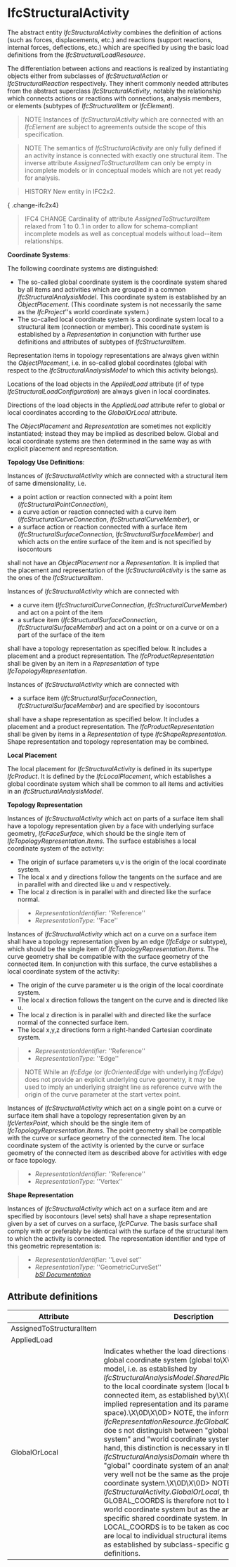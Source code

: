 IfcStructuralActivity
=====================
The abstract entity _IfcStructuralActivity_ combines the definition of actions
(such as forces, displacements, etc.) and reactions (support reactions,
internal forces, deflections, etc.) which are specified by using the basic
load definitions from the _IfcStructuralLoadResource_.  
  
The differentiation between actions and reactions is realized by instantiating
objects either from subclasses of _IfcStructuralAction_ or
_IfcStructuralReaction_ respectively. They inherit commonly needed attributes
from the abstract superclass _IfcStructuralActivity_, notably the relationship
which connects actions or reactions with connections, analysis members, or
elements (subtypes of _IfcStructuralItem_ or _IfcElement_).  
  
> NOTE  Instances of _IfcStructuralActivity_ which are connected with an
> _IfcElement_ are subject to agreements outside the scope of this
> specification.  
  
> NOTE  The semantics of _IfcStructuralActivity_ are only fully defined if an
> activity instance is connected with exactly one structural item. The inverse
> attribute _AssignedToStructuralItem_ can only be empty in incomplete models
> or in conceptual models which are not yet ready for analysis.  
  
> HISTORY  New entity in IFC2x2.  
  
{ .change-ifc2x4}  
> IFC4 CHANGE  Cardinality of attribute _AssignedToStructuralItem_ relaxed
> from 1 to 0..1 in order to allow for schema-compliant incomplete models as
> well as conceptual models without load--item relationships.  
  
****Coordinate Systems****:  
  
The following coordinate systems are distinguished:  
  
* The so-called global coordinate system is the coordinate system shared by all items and activities which are grouped in a common _IfcStructuralAnalysisModel_. This coordinate system is established by an _ObjectPlacement_. (This coordinate system is not necessarily the same as the _IfcProject_''s world coordinate system.)  
* The so-called local coordinate system is a coordinate system local to a structural item (connection or member). This coordinate system is established by a _Representation_ in conjunction with further use definitions and attributes of subtypes of _IfcStructuralItem_.  
  
Representation items in topology representations are always given within the
_ObjectPlacement_, i.e. in so-called global coordinates (global with respect
to the _IfcStructuralAnalysisModel_ to which this activity belongs).  
  
Locations of the load objects in the _AppliedLoad_ attribute (if of type
_IfcStructuralLoadConfiguration_) are always given in local coordinates.  
  
Directions of the load objects in the _AppliedLoad_ attribute refer to global
or local coordinates according to the _GlobalOrLocal_ attribute.  
  
The _ObjectPlacement_ and _Representation_ are sometimes not explicitly
instantiated; instead they may be implied as described below. Global and local
coordinate systems are then determined in the same way as with explicit
placement and representation.  
  
****Topology Use Definitions****:  
  
Instances of _IfcStructuralActivity_ which are connected with a structural
item of same dimensionality, i.e.  
  
* a point action or reaction connected with a point item (_IfcStructuralPointConnection_),  
* a curve action or reaction connected with a curve item (_IfcStructuralCurveConnection_, _IfcStructuralCurveMember_), or  
* a surface action or reaction connected with a surface item (_IfcStructuralSurfaceConnection_, _IfcStructuralSurfaceMember_) and which acts on the entire surface of the item and is not specified by isocontours  
  
shall not have an _ObjectPlacement_ nor a _Representation_. It is implied that
the placement and representation of the _IfcStructuralActivity_ is the same as
the ones of the _IfcStructuralItem_.  
  
Instances of _IfcStructuralActivity_ which are connected with  
  
* a curve item (_IfcStructuralCurveConnection_, _IfcStructuralCurveMember_) and act on a point of the item  
* a surface item (_IfcStructuralSurfaceConnection_, _IfcStructuralSurfaceMember_) and act on a point or on a curve or on a part of the surface of the item  
  
shall have a topology representation as specified below. It includes a
placement and a product representation. The _IfcProductRepresentation_ shall
be given by an item in a _Representation_ of type _IfcTopologyRepresentation_.  
  
Instances of _IfcStructuralActivity_ which are connected with  
  
* a surface item (_IfcStructuralSurfaceConnection_, _IfcStructuralSurfaceMember_) and are specified by isocontours  
  
shall have a shape representation as specified below. It includes a placement
and a product representation. The _IfcProductRepresentation_ shall be given by
items in a _Representation_ of type _IfcShapeRepresentation_. Shape
representation and topology representation may be combined.  
  
**Local Placement**  
  
The local placement for _IfcStructuralActivity_ is defined in its supertype
_IfcProduct_. It is defined by the _IfcLocalPlacement_, which establishes a
global coordinate system which shall be common to all items and activities in
an _IfcStructuralAnalysisModel_.  
  
**Topology Representation**  
  
Instances of _IfcStructuralActivity_ which act on parts of a surface item
shall have a topology representation given by a face with underlying surface
geometry, _IfcFaceSurface_, which should be the single item of
_IfcTopologyRepresentation.Items_. The surface establishes a local coordinate
system of the activity:  
  
* The origin of surface parameters u,v is the origin of the local coordinate system.  
* The local x and y directions follow the tangents on the surface and are in parallel with and directed like u and v respectively.  
* The local z direction is in parallel with and directed like the surface normal.  
  
> * _RepresentationIdentifier_: ''Reference''  
> * _RepresentationType_: ''Face''  
  
Instances of _IfcStructuralActivity_ which act on a curve on a surface item
shall have a topology representation given by an edge (_IfcEdge_ or subtype),
which should be the single item of _IfcTopologyRepresentation.Items_. The
curve geometry shall be compatible with the surface geometry of the connected
item. In conjunction with this surface, the curve establishes a local
coordinate system of the activity:  
  
* The origin of the curve parameter u is the origin of the local coordinate system.  
* The local x direction follows the tangent on the curve and is directed like u.  
* The local z direction is in parallel with and directed like the surface normal of the connected surface item.  
* The local x,y,z directions form a right-handed Cartesian coordinate system.  
  
> * _RepresentationIdentifier_: ''Reference''  
> * _RepresentationType_: ''Edge''  
  
> NOTE  While an _IfcEdge_ (or _IfcOrientedEdge_ with underlying _IfcEdge_)
> does not provide an explicit underlying curve geometry, it may be used to
> imply an underlying straight line as reference curve with the origin of the
> curve parameter at the start vertex point.  
  
Instances of _IfcStructuralActivity_ which act on a single point on a curve or
surface item shall have a topology representation given by an
_IfcVertexPoint_, which should be the single item of
_IfcTopologyRepresentation.Items_. The point geometry shall be compatible with
the curve or surface geometry of the connected item. The local coordinate
system of the activity is oriented by the curve or surface geometry of the
connected item as described above for activities with edge or face topology.  
  
> * _RepresentationIdentifier_: ''Reference''  
> * _RepresentationType_: ''Vertex''  
  
**Shape Representation**  
  
Instances of _IfcStructuralActivity_ which act on a surface item and are
specified by isocontours (level sets) shall have a shape representation given
by a set of curves on a surface, _IfcPCurve_. The basis surface shall comply
with or preferably be identical with the surface of the structural item to
which the activity is connected. The representation identifier and type of
this geometric representation is:  
  
> * _RepresentationIdentifier_: ''Level set''  
> * _RepresentationType_: ''GeometricCurveSet''  
[ _bSI
Documentation_](https://standards.buildingsmart.org/IFC/DEV/IFC4_2/FINAL/HTML/schema/ifcstructuralanalysisdomain/lexical/ifcstructuralactivity.htm)


Attribute definitions
---------------------
| Attribute                | Description                                                                                                                                                                                                                                                                                                                                                                                                                                                                                                                                                                                                                                                                                                                                                                                                                                                                                                                                                                                                                                                                                                                                                                                     |
|--------------------------|-------------------------------------------------------------------------------------------------------------------------------------------------------------------------------------------------------------------------------------------------------------------------------------------------------------------------------------------------------------------------------------------------------------------------------------------------------------------------------------------------------------------------------------------------------------------------------------------------------------------------------------------------------------------------------------------------------------------------------------------------------------------------------------------------------------------------------------------------------------------------------------------------------------------------------------------------------------------------------------------------------------------------------------------------------------------------------------------------------------------------------------------------------------------------------------------------|
| AssignedToStructuralItem |                                                                                                                                                                                                                                                                                                                                                                                                                                                                                                                                                                                                                                                                                                                                                                                                                                                                                                                                                                                                                                                                                                                                                                                                 |
| AppliedLoad              |                                                                                                                                                                                                                                                                                                                                                                                                                                                                                                                                                                                                                                                                                                                                                                                                                                                                                                                                                                                                                                                                                                                                                                                                 |
| GlobalOrLocal            | Indicates whether the load directions refer to the global coordinate system (global to\X\0Dthe analysis model, i.e. as established by _IfcStructuralAnalysisModel.SharedPlacement_)\X\0Dor to the local coordinate system (local to the activity or connected item, as established by\X\0Dan explicit or implied representation and its parameter space).\X\0D\X\0D> NOTE, the informal definition of _IfcRepresentationResource.IfcGlobalOrLocalEnum_ doe s not distinguish between "global coordinate system" and "world coordinate system". On the other hand, this distinction is necessary in the _IfcStructuralAnalysisDomain_ where the shared "global" coordinate system of an analysis model may very well not be the same as the project-wide world coordinate system.\X\0D\X\0D> NOTE  In the scope of _IfcStructuralActivity.GlobalOrLocal_, the meaning of GLOBAL_COORDS is therefore not to be taken as world coordinate system but as the analysis model specific shared coordinate system. In contrast, LOCAL_COORDS is to be taken as coordinates which are local to individual structural items and activities, as established by subclass-specific geometry use definitions. |


